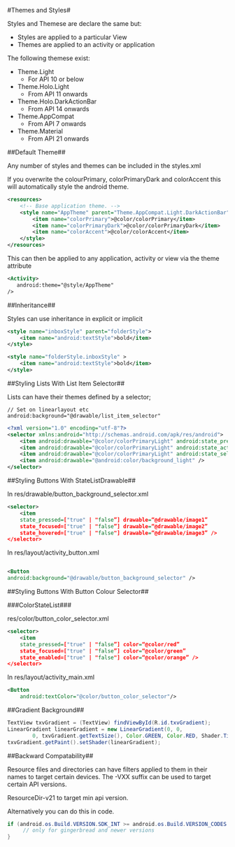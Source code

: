 #Themes and Styles#

Styles and Themese are declare the same but:

- Styles are applied to a particular View
- Themes are applied to an activity or application

The following themese exist:

- Theme.Light
	- For API 10 or below
- Theme.Holo.Light
	- From API 11 onwards
- Theme.Holo.DarkActionBar
	- From API 14 onwards
- Theme.AppCompat
	- From API 7 onwards
- Theme.Material
	- From API 21 onwards

##Default Theme##

Any number of styles and themes can be included in the styles.xml

If you overwrite the colourPrimary, colorPrimaryDark and colorAccent this will automatically style the android theme.

```xml
<resources>
    <!-- Base application theme. -->
    <style name="AppTheme" parent="Theme.AppCompat.Light.DarkActionBar">
        <item name="colorPrimary">@color/colorPrimary</item>
        <item name="colorPrimaryDark">@color/colorPrimaryDark</item>
        <item name="colorAccent">@color/colorAccent</item>
    </style>
</resources>
```

This can then be applied to any application, activity or view via the theme attribute

```xml
<Activity>
   android:theme="@style/AppTheme"
/>
```

##Inheritance##

Styles can use inheritance in explicit or implicit

```xml
<style name="inboxStyle" parent="folderStyle">
    <item name="android:textStyle">bold</item>
</style>

<style name="folderStyle.inboxStyle" >
    <item name="android:textStyle">bold</item>
</style>
```

##Styling Lists With List Item Selector##

Lists can have their themes defined by a selector;

```
// Set on linearlayout etc
android:background="@drawable/list_item_selector"
```

```xml
<?xml version="1.0" encoding="utf-8"?>
<selector xmlns:android="http://schemas.android.com/apk/res/android">
    <item android:drawable="@color/colorPrimaryLight" android:state_pressed="true" />
    <item android:drawable="@color/colorPrimaryLight" android:state_activated="true" />
    <item android:drawable="@color/colorPrimaryLight" android:state_selected="true" />
    <item android:drawable="@android:color/background_light" />
</selector>
```

##Styling Buttons With StateListDrawable##

In res/drawable/button_background_selector.xml

```xml
<selector>
    <item
    state_pressed=["true" | "false”] drawable=“@drawable/image1”
    state_focused=["true" | "false”] drawable=“@drawable/image2”
    state_hovered=["true" | "false"] drawable=“@drawable/image3” />
</selector>
```

In res/layout/activity_button.xml

```xml

<Button
android:background="@drawable/button_background_selector" />
```

##Styling Buttons With Button Colour Selector##

###ColorStateList###

res/color/button_color_selector.xml

```xml
<selector>
    <item
    state_pressed=["true" | "false”] color=“@color/red”
    state_focused=["true" | "false”] color=“@color/green”
    state_enabled=["true" | "false"] color=“@color/orange” />
</selector>
```

In res/layout/activity_main.xml

```xml
<Button
	android:textColor="@color/button_color_selector"/>
```

##Gradient Background##

```java
TextView txvGradient = (TextView) findViewById(R.id.txvGradient);
LinearGradient linearGradient = new LinearGradient(0, 0,
        0, txvGradient.getTextSize(), Color.GREEN, Color.RED, Shader.TileMode.MIRROR);
txvGradient.getPaint().setShader(linearGradient);
```

##Backward Compatability##

Resource files and directories can have filters applied to them in their names to target certain devices. The -VXX suffix can be used to target certain API versions.

ResourceDir-v21 to target min api version.

Alternatively you can do this in code.

```java
if (android.os.Build.VERSION.SDK_INT >= android.os.Build.VERSION_CODES.GINGERBREAD) {
     // only for gingerbread and newer versions
}
```